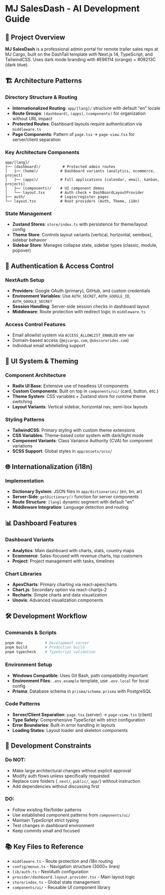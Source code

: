 # MJ SalesDash - AI Development Guide

## 🎯 Project Overview
**MJ SalesDash** is a professional admin portal for remote trailer sales reps at MJ Cargo, built on the DashTail template with Next.js 14, TypeScript, and TailwindCSS. Uses dark mode branding with #E96114 (orange) + #09213C (dark blue).

## 🏗️ Architecture Patterns

### Directory Structure & Routing
- **Internationalized Routing**: `app/[lang]/` structure with default "en" locale
- **Route Groups**: `(dashboard)`, `(apps)`, `(components)` for organization without URL impact  
- **Protected Routes**: Dashboard layouts require authentication via `middleware.ts`
- **Page Components**: Pattern of `page.tsx` → `page-view.tsx` for server/client separation

### Key Architecture Components
```
app/[lang]/
├── (dashboard)/          # Protected admin routes
│   ├── (home)/          # Dashboard variants (analytics, ecommerce, project)
│   ├── (apps)/          # Full applications (calendar, email, kanban, projects)
│   ├── (components)/    # UI component demos
│   └── layout.tsx       # Auth check + DashBoardLayoutProvider
├── auth/                # Login/register pages
└── layout.tsx           # Root providers (Auth, Theme, i18n)
```

### State Management
- **Zustand Stores**: `store/index.ts` with persistence for theme/layout config
- **Theme Store**: Controls layout variants (vertical, horizontal, semibox), sidebar behavior
- **Sidebar Store**: Manages collapse state, sidebar types (classic, module, popover)

## 🔐 Authentication & Access Control

### NextAuth Setup
- **Providers**: Google OAuth (primary), GitHub, and custom credentials
- **Environment Variables**: Use `AUTH_SECRET`, `AUTH_GOOGLE_ID`, `AUTH_GOOGLE_SECRET`
- **Session Handling**: Server-side session checks in dashboard layout
- **Middleware**: Route protection with redirect logic in `middleware.ts`

### Access Control Features
- Email allowlist system via `ACCESS_ALLOWLIST_ENABLED` env var
- Domain-based access (`@mjcargo.com`, `@obscurerides.com`)
- Individual email whitelisting support

## 🎨 UI System & Theming

### Component Architecture
- **Radix UI Base**: Extensive use of headless UI components
- **Custom Components**: Built on top in `components/ui/` (card, button, etc.)
- **Theme System**: CSS variables + Zustand store for runtime theme switching
- **Layout Variants**: Vertical sidebar, horizontal nav, semi-box layouts

### Styling Patterns
- **TailwindCSS**: Primary styling with custom theme extensions
- **CSS Variables**: Theme-based color system with dark/light mode
- **Component Variants**: Class Variance Authority (CVA) for component variations
- **SCSS Support**: Global styles in `app/assets/scss/`

## 🌐 Internationalization (i18n)

### Implementation
- **Dictionary System**: JSON files in `app/dictionaries/` (en, bn, ar)
- **Server-Side**: `getDictionary()` function for server components
- **Route Structure**: `[lang]` dynamic segment with default "en"
- **Middleware Integration**: Language detection and routing

## 📊 Dashboard Features

### Dashboard Variants
- **Analytics**: Main dashboard with charts, stats, country maps
- **Ecommerce**: Sales-focused with revenue charts, top customers
- **Project**: Project management with tasks, timelines

### Chart Libraries
- **ApexCharts**: Primary charting via react-apexcharts
- **Chart.js**: Secondary option via react-chartjs-2
- **Recharts**: Simple charts and data visualization
- **Unovis**: Advanced visualization components

## 🛠️ Development Workflow

### Commands & Scripts
```bash
pnpm dev          # Development server
pnpm build        # Production build  
pnpm typecheck    # TypeScript validation
```

### Environment Setup
- **Windows Compatible**: Uses Git Bash, path compatibility important
- **Environment Files**: `.env.example` template, use `.env.local` for local config
- **Prisma**: Database schema in `prisma/schema.prisma` with PostgreSQL

### Code Patterns
- **Server/Client Separation**: `page.tsx` (server) → `page-view.tsx` (client)
- **Type Safety**: Comprehensive TypeScript with strict configuration
- **Error Boundaries**: Built-in error handling in layouts
- **Loading States**: Layout loader and skeleton components

## 🚫 Development Constraints

### Do NOT:
- Make large architectural changes without explicit approval
- Modify auth flows unless specifically requested
- Replace core folders (`.next/`, `public/`, `app/`) without instruction
- Add dependencies without discussing first

### DO:
- Follow existing file/folder patterns
- Use established component patterns from `components/ui/`
- Maintain TypeScript strict typing
- Test changes in dashboard environment
- Keep commits small and focused

## 📚 Key Files to Reference
- `middleware.ts` - Route protection and i18n routing
- `config/menus.ts` - Navigation structure (3000+ lines)
- `lib/auth.ts` - NextAuth configuration  
- `provider/dashboard.layout.provider.tsx` - Main layout logic
- `store/index.ts` - Global state management
- `components/ui/` - Reusable UI component library